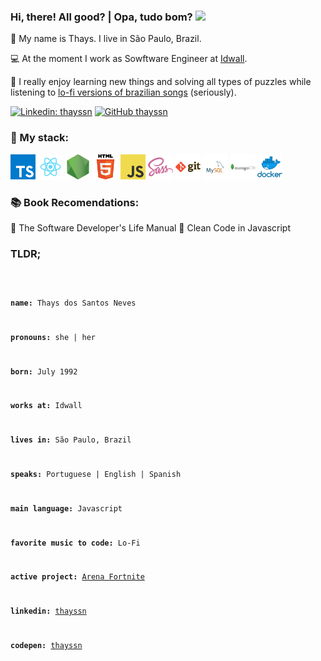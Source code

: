 ### Hi, there! All good? | Opa, tudo bom? <img height="40" src="https://camo.githubusercontent.com/e8e7b06ecf583bc040eb60e44eb5b8e0ecc5421320a92929ce21522dbc34c891/68747470733a2f2f6d656469612e67697068792e636f6d2f6d656469612f6876524a434c467a6361737252346961377a2f67697068792e676966">

🍡 My name is Thays. I live in São Paulo, Brazil.

💻 At the moment I work as Sowftware Engineer at [Idwall](https://idwall.co/).

🧩 I really enjoy learning new things and solving all types of puzzles while listening to [lo-fi versions of brazilian songs](https://www.youtube.com/watch?v=qqfMAf3IFE0) (seriously).

[![Linkedin: thayssn](https://img.shields.io/badge/-thayssn-blue?style=flat-square&logo=Linkedin&logoColor=white&link=https://www.linkedin.com/in/thayssn/)](https://www.linkedin.com/in/thayssn/)
[![GitHub thayssn](https://img.shields.io/github/followers/thayssn?label=follow&style=social)](https://github.com/thayssn)


### 📜 My stack:

<code><img height="40" src="https://raw.githubusercontent.com/github/explore/80688e429a7d4ef2fca1e82350fe8e3517d3494d/topics/typescript/typescript.png" title="typescript"></code>
<code><img height="40" src="https://raw.githubusercontent.com/github/explore/80688e429a7d4ef2fca1e82350fe8e3517d3494d/topics/react/react.png" title="react"></code>
<code><img height="40" src="https://raw.githubusercontent.com/github/explore/80688e429a7d4ef2fca1e82350fe8e3517d3494d/topics/nodejs/nodejs.png" title="nodejs"></code>
<code><img height="40" src="https://raw.githubusercontent.com/github/explore/80688e429a7d4ef2fca1e82350fe8e3517d3494d/topics/html/html.png" title="html"></code>
<code><img height="40" src="https://raw.githubusercontent.com/github/explore/80688e429a7d4ef2fca1e82350fe8e3517d3494d/topics/javascript/javascript.png" title="javascript"></code>
<code><img height="40" src="https://raw.githubusercontent.com/github/explore/80688e429a7d4ef2fca1e82350fe8e3517d3494d/topics/sass/sass.png"  title="sass"></code>
<code><img height="40" src="https://raw.githubusercontent.com/github/explore/80688e429a7d4ef2fca1e82350fe8e3517d3494d/topics/git/git.png" title="git"></code>
<code><img height="40" src="https://raw.githubusercontent.com/github/explore/80688e429a7d4ef2fca1e82350fe8e3517d3494d/topics/mysql/mysql.png" title="mysql"></code>
<code><img height="40" src="https://raw.githubusercontent.com/github/explore/80688e429a7d4ef2fca1e82350fe8e3517d3494d/topics/mongodb/mongodb.png" title="mongodb"></code>
<code><img height="40" src="https://raw.githubusercontent.com/github/explore/80688e429a7d4ef2fca1e82350fe8e3517d3494d/topics/docker/docker.png" title="docker"></code>

### 📚 Book Recomendations:
📖 The Software Developer's Life Manual
📖 Clean Code in Javascript

### TLDR;
<code> 

**name:** Thays dos Santos Neves

**pronouns:** she | her

**born:** July 1992

**works at:** Idwall

**lives in:** São Paulo, Brazil

**speaks:** Portuguese | English | Spanish

**main language:** Javascript

**favorite music to code:** Lo-Fi

**active project:** [Arena Fortnite](https://arenafortnite.com.br)

**linkedin:** [thayssn](https://www.linkedin.com/in/thayssn/)
  
**codepen:** [thayssn](https://codepen.io/thayssn)

</code>
